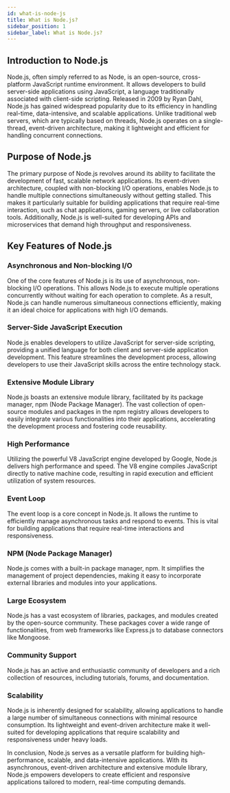 ```yaml
---
id: what-is-node-js
title: What is Node.js?
sidebar_position: 1
sidebar_label: What is Node.js?
---
```


## Introduction to Node.js

Node.js, often simply referred to as Node, is an open-source, cross-platform JavaScript runtime environment. It allows developers to build server-side applications using JavaScript, a language traditionally associated with client-side scripting. Released in 2009 by Ryan Dahl, Node.js has gained widespread popularity due to its efficiency in handling real-time, data-intensive, and scalable applications. Unlike traditional web servers, which are typically based on threads, Node.js operates on a single-thread, event-driven architecture, making it lightweight and efficient for handling concurrent connections.

## Purpose of Node.js

The primary purpose of Node.js revolves around its ability to facilitate the development of fast, scalable network applications. Its event-driven architecture, coupled with non-blocking I/O operations, enables Node.js to handle multiple connections simultaneously without getting stalled. This makes it particularly suitable for building applications that require real-time interaction, such as chat applications, gaming servers, or live collaboration tools. Additionally, Node.js is well-suited for developing APIs and microservices that demand high throughput and responsiveness.

## Key Features of Node.js

### Asynchronous and Non-blocking I/O

One of the core features of Node.js is its use of asynchronous, non-blocking I/O operations. This allows Node.js to execute multiple operations concurrently without waiting for each operation to complete. As a result, Node.js can handle numerous simultaneous connections efficiently, making it an ideal choice for applications with high I/O demands.

### Server-Side JavaScript Execution

Node.js enables developers to utilize JavaScript for server-side scripting, providing a unified language for both client and server-side application development. This feature streamlines the development process, allowing developers to use their JavaScript skills across the entire technology stack.

### Extensive Module Library

Node.js boasts an extensive module library, facilitated by its package manager, npm (Node Package Manager). The vast collection of open-source modules and packages in the npm registry allows developers to easily integrate various functionalities into their applications, accelerating the development process and fostering code reusability.

### High Performance

Utilizing the powerful V8 JavaScript engine developed by Google, Node.js delivers high performance and speed. The V8 engine compiles JavaScript directly to native machine code, resulting in rapid execution and efficient utilization of system resources.

### Event Loop

The event loop is a core concept in Node.js. It allows the runtime to efficiently manage asynchronous tasks and respond to events. This is vital for building applications that require real-time interactions and responsiveness.

### NPM (Node Package Manager)

Node.js comes with a built-in package manager, npm. It simplifies the management of project dependencies, making it easy to incorporate external libraries and modules into your applications.

### Large Ecosystem

Node.js has a vast ecosystem of libraries, packages, and modules created by the open-source community. These packages cover a wide range of functionalities, from web frameworks like Express.js to database connectors like Mongoose.

### Community Support

Node.js has an active and enthusiastic community of developers and a rich collection of resources, including tutorials, forums, and documentation.

### Scalability

Node.js is inherently designed for scalability, allowing applications to handle a large number of simultaneous connections with minimal resource consumption. Its lightweight and event-driven architecture make it well-suited for developing applications that require scalability and responsiveness under heavy loads.

In conclusion, Node.js serves as a versatile platform for building high-performance, scalable, and data-intensive applications. With its asynchronous, event-driven architecture and extensive module library, Node.js empowers developers to create efficient and responsive applications tailored to modern, real-time computing demands.